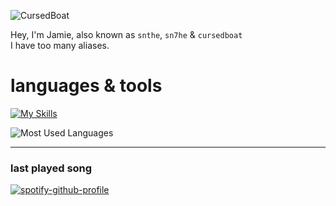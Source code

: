 ![CursedBoat](https://i.ibb.co/pxZcwKr/cursedboat.png)



Hey, I'm Jamie, also known as `snthe`, `sn7he` & `cursedboat` <br />
I have too many aliases.

# languages & tools

[![My Skills](https://skillicons.dev/icons?i=rust,cs,python,ts,nodejs,bun,sqlite,mongodb,bash,linux)](https://skillicons.dev)

![Most Used Languages](https://github-readme-stats.vercel.app/api/top-langs/?username=cursedboat&layout=compact&theme=dark)

---
### last played song

[![spotify-github-profile](https://spotify-github-profile.kittinanx.com/api/view?uid=g2lqgpmd6ffpfgsm1nv0y3dle&cover_image=true&theme=natemoo-re&show_offline=false&background_color=121212&interchange=false&bar_color=53b14f&bar_color_cover=false)](https://spotify-github-profile.kittinanx.com/api/view?uid=g2lqgpmd6ffpfgsm1nv0y3dle&redirect=true)
